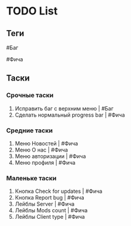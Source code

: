 ﻿# TODO List

## Теги

#Баг

#Фича

## Таски

### Срочные таски

1. Исправить баг с верхним меню | #Баг
1. Сделать нормальный progress bar | #Фича

### Средние таски

1. Меню Новостей | #Фича
1. Меню О нас | #Фича
1. Меню авторизации | #Фича
1. Меню профиля | #Фича

### Маленьке таски

1. Кнопка Check for updates | #Фича
1. Кнопка Report bug | #Фича
1. Лейблы Server | #Фича
1. Лейблы Mods count | #Фича
1. Лейблы Client type | #Фича